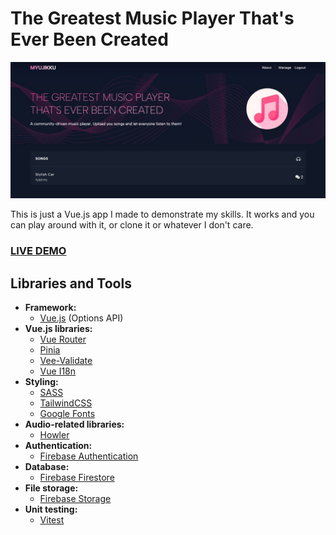 # The Greatest Music Player That's Ever Been Created

![App Image](readme-images/app-image.jpg)

This is just a Vue.js app I made to demonstrate my skills. It works and you can play around with it, or clone it or whatever I don't care.

### [LIVE DEMO](https://myujikku.netlify.app/)

## Libraries and Tools

- **Framework:**
  - [Vue.js](https://vuejs.org/) (Options API)
- **Vue.js libraries:**
  - [Vue Router](https://router.vuejs.org/)
  - [Pinia](https://pinia.vuejs.org/)
  - [Vee-Validate](https://vee-validate.logaretm.com/v4/)
  - [Vue I18n](https://vue-i18n.intlify.dev/)
- **Styling:**
  - [SASS](https://sass-lang.com/)
  - [TailwindCSS](https://tailwindcss.com/)
  - [Google Fonts](https://fonts.google.com/)
- **Audio-related libraries:**
  - [Howler](https://howlerjs.com/)
- **Authentication:**
  - [Firebase Authentication](https://firebase.google.com/)
- **Database:**
  - [Firebase Firestore](https://firebase.google.com/)
- **File storage:**
  - [Firebase Storage](https://firebase.google.com/)
- **Unit testing:**
  - [Vitest](https://vitest.dev/)

